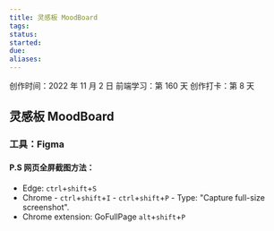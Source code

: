```yaml
---
title: 灵感板 MoodBoard
tags: 
status: 
started: 
due: 
aliases: 
---
```

创作时间：2022 年 11 月 2 日
前端学习：第 160 天 
创作打卡：第 8 天
## 灵感板 MoodBoard
### 工具：Figma
#### P.S 网页全屏截图方法：
- Edge: `ctrl`+`shift`+`S`
- Chrome
      -  `ctrl`+`shift`+`I`
      - `ctrl`+`shift`+`P`
      - Type: "Capture full-size screenshot".
- Chrome extension: GoFullPage `alt`+`shift`+`P`
